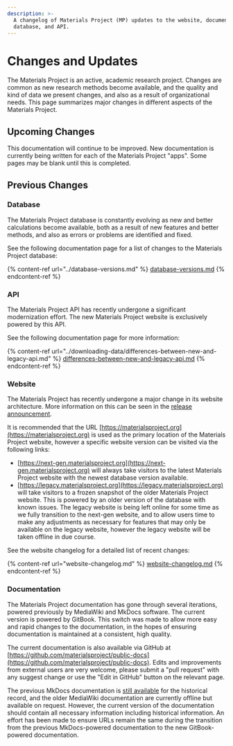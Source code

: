 ```yaml
---
description: >-
  A changelog of Materials Project (MP) updates to the website, documentation,
  database, and API.
---
```


# Changes and Updates

The Materials Project is an active, academic research project. Changes are common as new research methods become available, and the quality and kind of data we present changes, and also as a result of organizational needs. This page summarizes major changes in different aspects of the Materials Project.

## Upcoming Changes

This documentation will continue to be improved. New documentation is currently being written for each of the Materials Project "apps". Some pages may be blank until this is completed.

## Previous Changes

### Database

The Materials Project database is constantly evolving as new and better calculations become available, both as a result of new features and better methods, and also as errors or problems are identified and fixed.

See the following documentation page for a list of changes to the Materials Project database:

{% content-ref url="../database-versions.md" %}
[database-versions.md](../database-versions.md)
{% endcontent-ref %}

### API

The Materials Project API has recently undergone a significant modernization effort. The new Materials Project website is exclusively powered by this API.

See the following documentation page for more information:

{% content-ref url="../downloading-data/differences-between-new-and-legacy-api.md" %}
[differences-between-new-and-legacy-api.md](../downloading-data/differences-between-new-and-legacy-api.md)
{% endcontent-ref %}

### Website

The Materials Project has recently undergone a major change in its website architecture. More information on this can be seen in the [release announcement](https://medium.com/materials-project/announcing-a-new-materials-project-2628ded751c).

It is recommended that the URL [https://materialsproject.org](https://materialsproject.org) is used as the primary location of the Materials Project website, however a specific website version can be visited via the following links:

* [https://next-gen.materialsproject.org](https://next-gen.materialsproject.org) will always take visitors to the latest Materials Project website with the newest database version available.
* [https://legacy.materialsproject.org](https://legacy.materialsproject.org) will take visitors to a frozen snapshot of the older Materials Project website. This is powered by an older version of the database with known issues. The legacy website is being left online for some time as we fully transition to the next-gen website, and to allow users time to make any adjustments as necessary for features that may only be available on the legacy website, however the legacy website will be taken offline in due course.

See the website changelog for a detailed list of recent changes:

{% content-ref url="website-changelog.md" %}
[website-changelog.md](website-changelog.md)
{% endcontent-ref %}

### Documentation

The Materials Project documentation has gone through several iterations, powered previously by MediaWiki and MkDocs software. The current version is powered by GitBook. This switch was made to allow more easy and rapid changes to the documentation, in the hopes of ensuring documentation is maintained at a consistent, high quality.

The current documentation is also available via GitHub at [https://github.com/materialsproject/public-docs](https://github.com/materialsproject/public-docs). Edits and improvements from external users are very welcome, please submit a "pull request" with any suggest change or use the "Edit in GitHub" button on the relevant page.

The previous MkDocs documentation is [still available](https://github.com/materialsproject/docs) for the historical record, and the older MediaWiki documentation are currently offline but available on request. However, the current version of the documentation should contain all necessary information including historical information. An effort has been made to ensure URLs remain the same during the transition from the previous MkDocs-powered documentation to the new GitBook-powered documentation.
